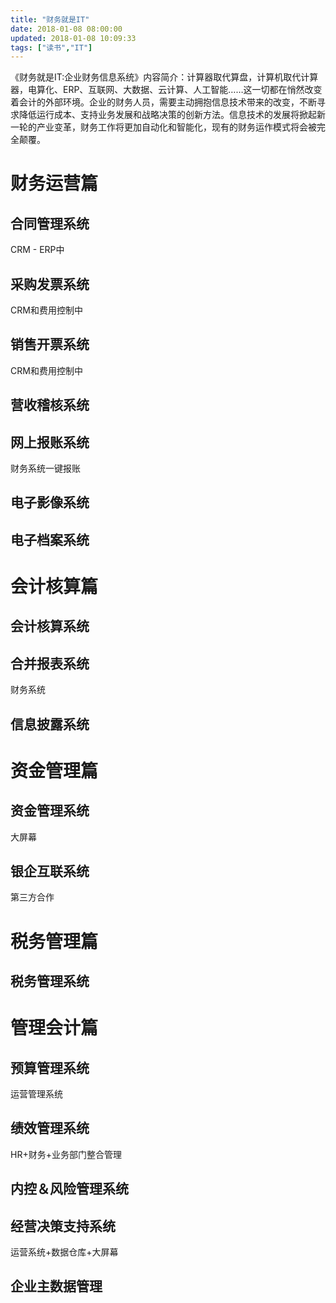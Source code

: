 ```yaml
---
title: "财务就是IT"
date: 2018-01-08 08:00:00
updated: 2018-01-08 10:09:33
tags: ["读书","IT"]
---
```

《财务就是IT:企业财务信息系统》内容简介：计算器取代算盘，计算机取代计算器，电算化、ERP、互联网、大数据、云计算、人工智能……这一切都在悄然改变着会计的外部环境。企业的财务人员，需要主动拥抱信息技术带来的改变，不断寻求降低运行成本、支持业务发展和战略决策的创新方法。信息技术的发展将掀起新一轮的产业变革，财务工作将更加自动化和智能化，现有的财务运作模式将会被完全颠覆。

# 财务运营篇

## 合同管理系统
CRM - ERP中

## 采购发票系统
CRM和费用控制中

## 销售开票系统
CRM和费用控制中

## 营收稽核系统

## 网上报账系统
财务系统一键报账

## 电子影像系统

## 电子档案系统

# 会计核算篇

## 会计核算系统

## 合并报表系统
财务系统

## 信息披露系统

# 资金管理篇

## 资金管理系统
大屏幕

## 银企互联系统
第三方合作

# 税务管理篇

## 税务管理系统

# 管理会计篇

## 预算管理系统
运营管理系统

## 绩效管理系统
HR+财务+业务部门整合管理

## 内控＆风险管理系统

## 经营决策支持系统
运营系统+数据仓库+大屏幕

## 企业主数据管理
